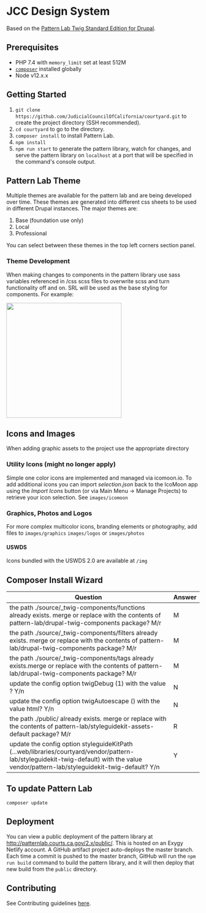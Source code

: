 # JCC Design System

Based on the [Pattern Lab Twig Standard Edition for Drupal](https://github.com/pattern-lab/edition-php-drupal-standard).

## Prerequisites

- PHP 7.4 with `memory_limit` set at least 512M
- [`composer`](https://getcomposer.org) installed globally
- Node v12.x.x

## Getting Started

1. `git clone https://github.com/JudicialCouncilOfCalifornia/courtyard.git` to create the project directory (SSH recommended).
2. `cd courtyard` to go to the directory.
3. `composer install` to install Pattern Lab.
4. `npm install`
5. `npm run start` to generate the pattern library, watch for changes, and serve the pattern library on `localhost` at a port that will be specified in the command's console output.

## Pattern Lab Theme

Multiple themes are available for the pattern lab and are being developed over time. These themes are generated into different css sheets to be used in different Drupal instances.
The major themes are:

1. Base (foundation use only)
2. Local
3. Professional

You can select between these themes in the top left corners section panel.

### Theme Development

When making changes to components in the pattern library use sass variables referenced in /css scss files to overwrite scss and turn functionality off and on. SRL will be used as the base styling for components. For example:

<img src="./theming.png?raw=true" height="300" >

## Icons and Images

When adding graphic assets to the project use the appropriate directory

### Utility Icons (might no longer apply)
Simple one color icons are implemented and managed via icomoon.io. To add additional icons you can import _selection.json_ back to the IcoMoon app using the _Import Icons_ button (or via Main Menu → Manage Projects) to retrieve your icon selection. See `images/icomoon`

### Graphics, Photos and Logos 
For more complex multicolor icons, branding elements or photography, add files to `images/graphics` `images/logos` or `images/photos`

#### USWDS
Icons bundled with the USWDS 2.0 are available at `/img`

## Composer Install Wizard

| Question                                                                                                                                                                                | Answer |
| --------------------------------------------------------------------------------------------------------------------------------------------------------------------------------------- | ------ |
| the path ./source/\_twig-components/functions already exists. merge or replace with the contents of pattern-lab/drupal-twig-components package? M/r                                     | M      |
| the path ./source/\_twig-components/filters already exists. merge or replace with the contents of pattern-lab/drupal-twig-components package? M/r                                       | M      |
| the path ./source/\_twig-components/tags already exists.merge or replace with the contents of pattern-lab/drupal-twig-components package? M/r                                           | M      |
| update the config option twigDebug (1) with the value ? Y/n                                                                                                                             | N      |
| update the config option twigAutoescape () with the value html? Y/n                                                                                                                     | N      |
| the path ./public/ already exists. merge or replace with the contents of pattern-lab/styleguidekit-assets-default package? M/r                                                          | R      |
| update the config option styleguideKitPath (...web/libraries/courtyard/vendor/pattern-lab/styleguidekit-twig-default) with the value vendor/pattern-lab/styleguidekit-twig-default? Y/n | Y      |

## To update Pattern Lab

    composer update

## Deployment

You can view a public deployment of the pattern library at http://patternlab.courts.ca.gov/2.x/public/. This is hosted on an Exygy Netlify account. A GitHub artifact project auto-deploys the master branch. Each time a commit is pushed to the master branch, GitHub will run the `npm run build` command to build the pattern library, and it will then deploy that new build from the `public` directory.

## Contributing

See Contributing guidelines [here](./.github/CONTRIBUTING.md).

